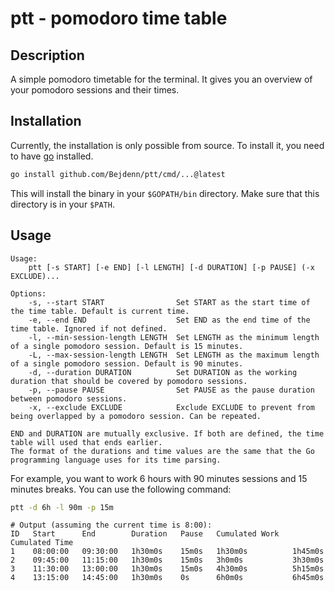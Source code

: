 # ptt - pomodoro time table

## Description

A simple pomodoro timetable for the terminal. It gives you an overview of your pomodoro sessions and their times.

## Installation

Currently, the installation is only possible from source. To install it, you need to have [go](https://golang.org/)
installed.

```bash
go install github.com/Bejdenn/ptt/cmd/...@latest
```

This will install the binary in your `$GOPATH/bin` directory. Make sure that this directory is in your `$PATH`.

## Usage

```
Usage:
    ptt [-s START] [-e END] [-l LENGTH] [-d DURATION] [-p PAUSE] (-x EXCLUDE)...

Options:
    -s, --start START                Set START as the start time of the time table. Default is current time.
    -e, --end END                    Set END as the end time of the time table. Ignored if not defined.
    -l, --min-session-length LENGTH  Set LENGTH as the minimum length of a single pomodoro session. Default is 15 minutes.
    -L, --max-session-length LENGTH  Set LENGTH as the maximum length of a single pomodoro session. Default is 90 minutes.
    -d, --duration DURATION          Set DURATION as the working duration that should be covered by pomodoro sessions.
    -p, --pause PAUSE                Set PAUSE as the pause duration between pomodoro sessions.
    -x, --exclude EXCLUDE            Exclude EXCLUDE to prevent from being overlapped by a pomodoro session. Can be repeated.

END and DURATION are mutually exclusive. If both are defined, the time table will used that ends earlier.
The format of the durations and time values are the same that the Go programming language uses for its time parsing.
```

For example, you want to work 6 hours with 90 minutes sessions and 15 minutes breaks. You can use the following command:

```bash
ptt -d 6h -l 90m -p 15m
```

```
# Output (assuming the current time is 8:00):
ID   Start      End        Duration   Pause   Cumulated Work   Cumulated Time
1    08:00:00   09:30:00   1h30m0s    15m0s   1h30m0s          1h45m0s
2    09:45:00   11:15:00   1h30m0s    15m0s   3h0m0s           3h30m0s
3    11:30:00   13:00:00   1h30m0s    15m0s   4h30m0s          5h15m0s
4    13:15:00   14:45:00   1h30m0s    0s      6h0m0s           6h45m0s
```
